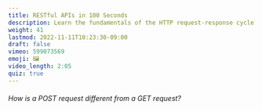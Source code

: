 ```yaml
---
title: RESTful APIs in 100 Seconds
description: Learn the fundamentals of the HTTP request-response cycle
weight: 41
lastmod: 2022-11-11T10:23:30-09:00
draft: false
vimeo: 599073569
emoji: 🖼
video_length: 2:05
quiz: true
---
```


<quiz-modal options="it accepts a body:it parses JSON:it includes headers:it is immutable" answer="it accepts a body" prize="12">
  <h6>How is a POST request different from a GET request?</h6>
</quiz-modal>
